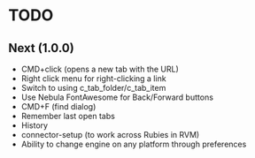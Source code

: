# TODO

## Next (1.0.0)

- CMD+click (opens a new tab with the URL)
- Right click menu for right-clicking a link
- Switch to using c_tab_folder/c_tab_item
- Use Nebula FontAwesome for Back/Forward buttons
- CMD+F (find dialog)
- Remember last open tabs
- History
- connector-setup (to work across Rubies in RVM)
- Ability to change engine on any platform through preferences
